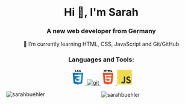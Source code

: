 <h1 align="center">Hi 👋, I'm Sarah</h1>
<h3 align="center">A new web developer from Germany</h3>

<p align="center">
🌱 I’m currently learning HTML, CSS, JavaScript and Git/GitHub
</p>


<h3 align="center">Languages and Tools:</h3>
<p align="center"> <a href="https://www.w3schools.com/css/" target="_blank" rel="noreferrer"> <img src="https://raw.githubusercontent.com/devicons/devicon/master/icons/css3/css3-original-wordmark.svg" alt="css3" width="40" height="40"/> </a> <a href="https://git-scm.com/" target="_blank" rel="noreferrer"> <img src="https://www.vectorlogo.zone/logos/git-scm/git-scm-icon.svg" alt="git" width="40" height="40"/> </a> <a href="https://www.w3.org/html/" target="_blank" rel="noreferrer"> <img src="https://raw.githubusercontent.com/devicons/devicon/master/icons/html5/html5-original-wordmark.svg" alt="html5" width="40" height="40"/> </a> <a href="https://developer.mozilla.org/en-US/docs/Web/JavaScript" target="_blank" rel="noreferrer"> <img src="https://raw.githubusercontent.com/devicons/devicon/master/icons/javascript/javascript-original.svg" alt="javascript" width="40" height="40"/> </a> 
</p>

<p align="center"><img align="left" src="https://github-readme-stats.vercel.app/api/top-langs?username=sarahbuehler&show_icons=true&locale=en&layout=compact" alt="sarahbuehler" /></p>

<p align="center"><img align="center" src="https://github-readme-stats.vercel.app/api?username=sarahbuehler&show_icons=true&locale=en" alt="sarahbuehler" /></p>

